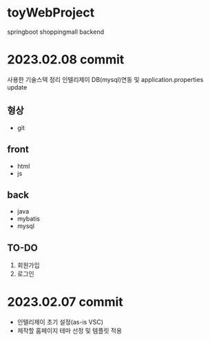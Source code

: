 # toyWebProject
springboot shoppingmall backend


# 2023.02.08 commit
사용한 기술스택 정리
인텔리제이 DB(mysql)연동 및 application.properties update 

## 형상
- git
## front
- html
- js
## back
- java
- mybatis
- mysql

## TO-DO
1. 회원가입
2. 로그인

# 2023.02.07 commit
* 인텔리제이 초기 설정(as-is VSC)
* 제작할 홈페이지 테마 선정 및 템플릿 적용

